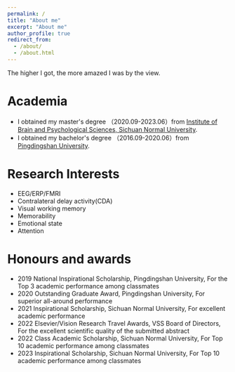 ```yaml
---
permalink: /
title: "About me"
excerpt: "About me"
author_profile: true
redirect_from: 
  - /about/
  - /about.html
---
```


The higher I got, the more amazed I was by the view.

Academia
======
- I obtained my master's degree （2020.09-2023.06）from [Institute of Brain and Psychological Sciences, Sichuan Normal University](https://ibps.sicnu.edu.cn/).      
- I obtained my bachelor's degree （2016.09-2020.06）from [Pingdingshan University](https://www.pdsu.edu.cn/).

Research Interests
======
-  EEG/ERP/FMRI 
-  Contralateral delay activity(CDA)
-  Visual working memory 
-  Memorability 
-  Emotional state
-  Attention

Honours and awards
======
- 2019 National Inspirational Scholarship, Pingdingshan University, For the Top 3 academic performance among classmates
- 2020 Outstanding Graduate Award, Pingdingshan University, For superior all-around performance
- 2021 Inspirational Scholarship, Sichuan Normal University, For excellent academic performance
- 2022 Elsevier/Vision Research Travel Awards, VSS Board of Directors, For the excellent scientific quality of the submitted abstract
- 2022 Class Academic Scholarship, Sichuan Normal University, For Top 10 academic performance among classmates
- 2023 Inspirational Scholarship, Sichuan Normal University, For Top 10 academic performance among classmates

